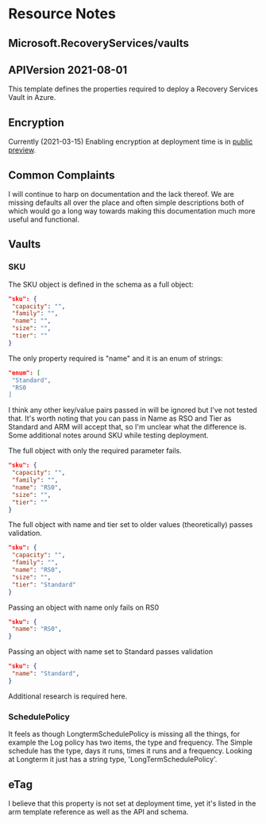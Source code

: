 # Resource Notes

## Microsoft.RecoveryServices/vaults

## APIVersion 2021-08-01

This template defines the properties required to deploy a Recovery Services Vault in Azure.

## Encryption

Currently (2021-03-15) Enabling encryption at deployment time is in [public preview](https://docs.microsoft.com/en-us/azure/backup/encryption-at-rest-with-cmk?tabs=portal#enable-encryption-using-customer-managed-keys-at-vault-creation-in-preview).

## Common Complaints

I will continue to harp on documentation and the lack thereof. We are missing defaults all over the place and often simple descriptions both of which would go a long way towards making this documentation much more useful and functional.

## Vaults

### SKU

The SKU object is defined in the schema as a full object:

```json
"sku": {
 "capacity": "",
 "family": "",
 "name": "",
 "size": "",
 "tier": ""
}
```

The only property required is "name" and it is an enum of strings:

```json
"enum": [
 "Standard",
 "RS0
]
```

I think any other key/value pairs passed in will be ignored but I've not tested that. It's worth noting that you can pass in Name as RSO and Tier as Standard and ARM will accept that, so I'm unclear what the difference is. Some additional notes around SKU while testing deployment.

The full object with only the required parameter fails.

```json
"sku": {
 "capacity": "",
 "family": "",
 "name": "RS0",
 "size": "",
 "tier": ""
}
```

The full object with name and tier set to older values (theoretically) passes validation.

```json
"sku": {
 "capacity": "",
 "family": "",
 "name": "RS0",
 "size": "",
 "tier": "Standard"
}
```

Passing an object with name only fails on RS0

```json
"sku": {
 "name": "RS0",
}
```

Passing an object with name set to Standard passes validation

```json
"sku": {
 "name": "Standard",
}
```

Additional research is required here.

### SchedulePolicy

It feels as though LongtermSchedulePolicy is missing all the things, for example the Log policy has two items, the type and frequency. The Simple schedule has the type, days it runs, times it runs and a frequency. Looking at Longterm it just has a string type, 'LongTermSchedulePolicy'.

## eTag

I believe that this property is not set at deployment time, yet it's listed in the arm template reference as well as the API and schema.
